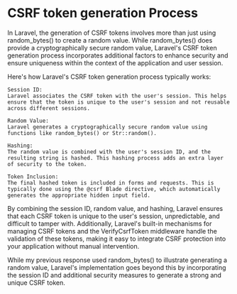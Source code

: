 # CSRF token generation Process

In Laravel, the generation of CSRF tokens involves more than just using random_bytes() to create a random value. While random_bytes() does provide a cryptographically secure random value, Laravel's CSRF token generation process incorporates additional factors to enhance security and ensure uniqueness within the context of the application and user session.

Here's how Laravel's CSRF token generation process typically works:

    Session ID:
    Laravel associates the CSRF token with the user's session. This helps ensure that the token is unique to the user's session and not reusable across different sessions.

    Random Value:
    Laravel generates a cryptographically secure random value using functions like random_bytes() or Str::random().

    Hashing:
    The random value is combined with the user's session ID, and the resulting string is hashed. This hashing process adds an extra layer of security to the token.

    Token Inclusion:
    The final hashed token is included in forms and requests. This is typically done using the @csrf Blade directive, which automatically generates the appropriate hidden input field.

By combining the session ID, random value, and hashing, Laravel ensures that each CSRF token is unique to the user's session, unpredictable, and difficult to tamper with. Additionally, Laravel's built-in mechanisms for managing CSRF tokens and the VerifyCsrfToken middleware handle the validation of these tokens, making it easy to integrate CSRF protection into your application without manual intervention.

While my previous response used random_bytes() to illustrate generating a random value, Laravel's implementation goes beyond this by incorporating the session ID and additional security measures to generate a strong and unique CSRF token.